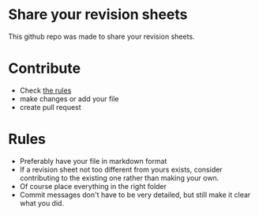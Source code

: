 # Share your revision sheets
This github repo was made to share your revision sheets. 

# Contribute
- Check [the rules](#Rules)
- make changes or add your file
- create pull request

# Rules
- Preferably have your file in markdown format
- If a revision sheet not too different from yours exists, consider contributing to the existing one rather than making your own.
- Of course place everything in the right folder
- Commit messages don't have to be very detailed, but still make it clear what you did.
